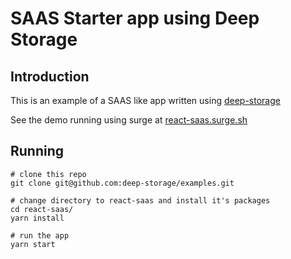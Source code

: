 # SAAS Starter app using Deep Storage

## Introduction

This is an example of a SAAS like app written using [deep-storage](https://github.com/deep-storage/deep-storage)

See the demo running using surge at [react-saas.surge.sh](http://react-saas.surge.sh/)

## Running

    # clone this repo
    git clone git@github.com:deep-storage/examples.git

    # change directory to react-saas and install it's packages
    cd react-saas/
    yarn install

    # run the app
    yarn start
